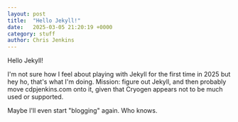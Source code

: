 ```yaml
---
layout: post
title:  "Hello Jekyll!"
date:   2025-03-05 21:20:19 +0000
category: stuff
author: Chris Jenkins
---
```

Hello Jekyll!

I'm not sure how I feel about playing with Jekyll for the first time in 2025 but hey ho, that's what I'm doing. Mission:
figure out Jekyll, and then probably move cdpjenkins.com onto it, given that Cryogen appears not to be much used or
supported.

Maybe I'll even start "blogging" again. Who knows.
